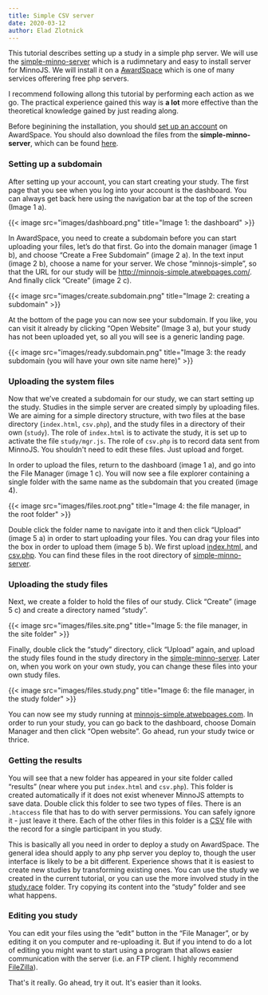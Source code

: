```yaml
---
title: Simple CSV server
date: 2020-03-12
author: Elad Zlotnick
---
```


This tutorial describes setting up a study in a simple php server.
We will use the [simple-minno-server](https://github.com/minnojs/simple-minno-server) which is a rudimnetary and easy to install server for MinnoJS.
We will install it on a [AwardSpace](https://www.awardspace.com) 
which is one of many services offerering free php servers.

I recommend following allong this tutorial by performing each action as we go.
The practical experience gained this way is **a lot** more effective 
than the theoretical knowledge gained by just reading along.

Before beginining the installation, you should [set up an account](https://www.awardspace.com/free-web-hosting-registration/) on AwardSpace.
You should also download the files from the **simple-minno-server**, which can be found [here](https://github.com/minnojs/simple-minno-server/archive/master.zip).

### Setting up a subdomain
After setting up your account, you can start creating your study.
The first page that you see when you log into your account is the dashboard.
You can always get back here using the navigation bar at the top of the screen (Image 1 a).

{{< image src="images/dashboard.png" title="Image 1: the dashboard" >}}

In AwardSpace, you need to create a subdomain before you can start uploading your files, let’s do that first.
Go into the domain manager (image 1 b), and choose “Create a Free Subdomain” (image 2 a).
In the text input (image 2 b), choose a name for your server. 
We chose “minnojs-simple”, so that the URL for our study will be http://minnojs-simple.atwebpages.com/.
And finally click “Create” (image 2 c).

{{< image src="images/create.subdomain.png" title="Image 2: creating a subdomain" >}}
 
At the bottom of the page you can now see your subdomain. 
If you like, you can visit it already by clicking “Open Website” (Image 3 a), 
but your study has not been uploaded yet, so all you will see is a generic landing page.

{{< image src="images/ready.subdomain.png" title="Image 3: the ready subdomain (you will have your own site name here)" >}}

### Uploading the system files

Now that we’ve created a subdomain for our study, we can start setting up the study.
Studies in the simple server are created simply by uploading files. 
We are aiming for a simple directory structure, 
with two files at the base directory (`index.html`, `csv.php`),
and the study files in a directory of their own (`study`).
The role of `index.html` is to activate the study, it is set up to activate the file `study/mgr.js`.
The role of `csv.php` is to record data sent from MinnoJS.
You shouldn't need to edit these files. Just upload and forget.

In order to upload the files, return to the dashboard (image 1 a), and go into the File Manager (image 1 c). 
You will now see a file explorer containing a single folder 
with the same name as the subdomain that you created (image 4).

{{< image src="images/files.root.png" title="Image 4: the file manager, in the root folder" >}}

Double click the folder name to navigate into it and then click “Upload” (image 5 a) 
in order to start uploading your files.
You can drag your files into the box in order to upload them (image 5 b).
We first upload [index.html](https://github.com/minnojs/simple-minno-server/blob/master/index.html), and [csv.php](https://github.com/minnojs/simple-minno-server/blob/master/csv.php). 
You can find these files in the root directory of [simple-minno-server](https://github.com/minnojs/simple-minno-server).

### Uploading the study files

Next, we create a folder to hold the files of our study.
Click “Create” (image 5 c) and create a directory named “study”. 
 
{{< image src="images/files.site.png" title="Image 5: the file manager, in the site folder" >}}

Finally, double click the “study” directory, click “Upload” again, and upload the study files 
found in the study directory in the [simple-minno-server](https://github.com/minnojs/simple-minno-server).
Later on, when you work on your own study, you can change these files into your own study files.

{{< image src="images/files.study.png" title="Image 6: the file manager, in the study folder" >}}

You can now see my study running at [minnojs-simple.atwebpages.com](http://minnojs-simple.atwebpages.com/).
In order to run your study, you can go back to the dashboard, choose Domain Manager and then click “Open website”.
Go ahead, run your study twice or thrice.

### Getting the results

You will see that a new folder has appeared in your site folder called “results” (near where you put `index.html` and `csv.php`).
This folder is created automatically if it does not exist whenever MinnoJS attempts to save data.
Double click this folder to see two types of files. 
There is an `.htaccess` file that has to do with server permissions.
You can safely ignore it - just leave it there. Each of the other files in this folder is a [CSV](https://en.wikipedia.org/wiki/Comma-separated_values
) file with the record for a single participant in you study.

This is basically all you need in order to deploy a study on AwardSpace.
The general idea should apply to any php server you deploy to, though the user interface is likely to be a bit different.
Experience shows that it is easiest to create new studies by transforming existing ones. 
You can use the study we created in the current tutorial, or you can use the more involved study in the [study.race](https://github.com/minnojs/simple-minno-server/tree/master/study.race) folder. 
Try copying its content into the “study” folder and see what happens.

### Editing you study

You can edit your files using the “edit” button in the “File Manager”,
or by editing it on you computer and re-uploading it.
But if you intend to do a lot of editing you might want to start using a program that allows easier
communication with the server (i.e. an FTP client. I highly recommend [FileZilla]( https://filezilla-project.org/
)).

That's it really.
Go ahead, try it out.
It's easier than it looks.
